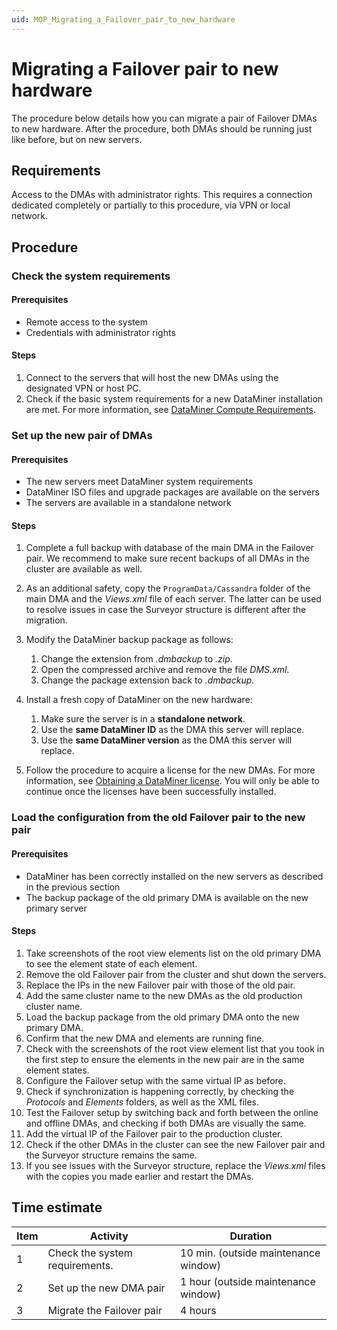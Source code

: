 ```yaml
---
uid: MOP_Migrating_a_Failover_pair_to_new_hardware
---
```


# Migrating a Failover pair to new hardware

The procedure below details how you can migrate a pair of Failover DMAs to new hardware. After the procedure, both DMAs should be running just like before, but on new servers.

## Requirements

Access to the DMAs with administrator rights. This requires a connection dedicated completely or partially to this procedure, via VPN or local network.

## Procedure

### Check the system requirements

#### Prerequisites

- Remote access to the system
- Credentials with administrator rights

#### Steps

1. Connect to the servers that will host the new DMAs using the designated VPN or host PC.
1. Check if the basic system requirements for a new DataMiner installation are met. For more information, see [DataMiner Compute Requirements](xref:DataMiner_Compute_Requirements).

### Set up the new pair of DMAs

#### Prerequisites

- The new servers meet DataMiner system requirements
- DataMiner ISO files and upgrade packages are available on the servers
- The servers are available in a standalone network

#### Steps

1. Complete a full backup with database of the main DMA in the Failover pair. We recommend to make sure recent backups of all DMAs in the cluster are available as well.
1. As an additional safety, copy the `ProgramData/Cassandra` folder of the main DMA and the *Views.xml* file of each server. The latter can be used to resolve issues in case the Surveyor structure is different after the migration.
1. Modify the DataMiner backup package as follows:

    1. Change the extension from *.dmbackup* to *.zip*.
    1. Open the compressed archive and remove the file *DMS.xml*.
    1. Change the package extension back to *.dmbackup*.

1. Install a fresh copy of DataMiner on the new hardware:

    1. Make sure the server is in a **standalone network**.
    1. Use the **same DataMiner ID** as the DMA this server will replace.
    1. Use the **same DataMiner version** as the DMA this server will replace.

1. Follow the procedure to acquire a license for the new DMAs. For more information, see [Obtaining a DataMiner license](xref:DataminerLicenses). You will only be able to continue once the licenses have been successfully installed.

### Load the configuration from the old Failover pair to the new pair

#### Prerequisites

- DataMiner has been correctly installed on the new servers as described in the previous section
- The backup package of the old primary DMA is available on the new primary server

#### Steps

1. Take screenshots of the root view elements list on the old primary DMA to see the element state of each element.
1. Remove the old Failover pair from the cluster and shut down the servers.
1. Replace the IPs in the new Failover pair with those of the old pair.
1. Add the same cluster name to the new DMAs as the old production cluster name.
1. Load the backup package from the old primary DMA onto the new primary DMA.
1. Confirm that the new DMA and elements are running fine.
1. Check with the screenshots of the root view element list that you took in the first step to ensure the elements in the new pair are in the same element states.
1. Configure the Failover setup with the same virtual IP as before.
1. Check if synchronization is happening correctly, by checking the *Protocols* and *Elements* folders, as well as the XML files.
1. Test the Failover setup by switching back and forth between the online and offline DMAs, and checking if both DMAs are visually the same.
1. Add the virtual IP of the Failover pair to the production cluster.
1. Check if the other DMAs in the cluster can see the new Failover pair and the Surveyor structure remains the same.
1. If you see issues with the Surveyor structure, replace the *Views.xml* files with the copies you made earlier and restart the DMAs.

## Time estimate

| Item | Activity | Duration |
|------|----------|----------|
| 1    | Check the system requirements. | 10 min. (outside maintenance window) |
| 2    | Set up the new DMA pair        | 1 hour (outside maintenance window)  |
| 3    | Migrate the Failover pair      | 4 hours |
